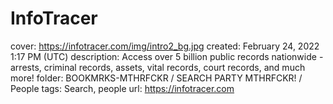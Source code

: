 # InfoTracer

cover: https://infotracer.com/img/intro2_bg.jpg
created: February 24, 2022 1:17 PM (UTC)
description: Access over 5 billion public records nationwide - arrests, criminal records, assets, vital records, court records, and much more!
folder: BOOKMRKS-MTHRFCKR / SEARCH PARTY MTHRFCKR! / People
tags: Search, people
url: https://infotracer.com